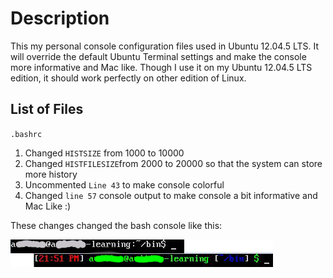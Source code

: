 # Description

This my personal console configuration files used in Ubuntu 12.04.5 LTS. It will override the default Ubuntu Terminal settings and make the console more informative and Mac like. Though I use it on my Ubuntu 12.04.5 LTS edition, it should work perfectly on other edition of Linux.

## List of Files

`.bashrc`

1. Changed `HISTSIZE` from 1000 to 10000
2. Changed `HISTFILESIZE`from 2000 to 20000 so that the system can store more history
2. Uncommented `Line 43` to make console colorful
3. Changed `line 57` console output to make console a bit informative and Mac Like :)

These changes changed the bash console like this:

![bash preview](/images/old_new_bash.png)
